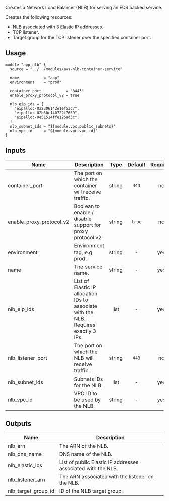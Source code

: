 <!-- BEGINNING OF PRE-COMMIT-TERRAFORM DOCS HOOK -->
Creates a Network Load Balancer (NLB) for serving an ECS backed service.

Creates the following resources:

* NLB associated with 3 Elastic IP addresses.
* TCP listener.
* Target group for the TCP listener over the specified container port.


## Usage

```hcl
module "app_nlb" {
  source = "../../modules/aws-nlb-container-service"

  name           = "app"
  environment    = "prod"

  container_port           = "8443"
  enable_proxy_protocol_v2 = true

  nlb_eip_ids = [
    "eipalloc-0a2306142e1ef53c7",
    "eipalloc-02b30c140722f7659",
    "eipalloc-0e51514ffe125ad3c",
  ]
  nlb_subnet_ids = "${module.vpc.public_subnets}"
  nlb_vpc_id     = "${module.vpc.vpc_id}"
}
```


## Inputs

| Name | Description | Type | Default | Required |
|------|-------------|:----:|:-----:|:-----:|
| container_port | The port on which the container will receive traffic. | string | `443` | no |
| enable_proxy_protocol_v2 | Boolean to enable / disable support for proxy protocol v2. | string | `true` | no |
| environment | Environment tag, e.g prod. | string | - | yes |
| name | The service name. | string | - | yes |
| nlb_eip_ids | List of Elastic IP allocation IDs to associate with the NLB. Requires exactly 3 IPs. | list | - | yes |
| nlb_listener_port | The port on which the NLB will receive traffic. | string | `443` | no |
| nlb_subnet_ids | Subnets IDs for the NLB. | list | - | yes |
| nlb_vpc_id | VPC ID to be used by the NLB. | string | - | yes |

## Outputs

| Name | Description |
|------|-------------|
| nlb_arn | The ARN of the NLB. |
| nlb_dns_name | DNS name of the NLB. |
| nlb_elastic_ips | List of public Elastic IP addresses associated with the NLB. |
| nlb_listener_arn | The ARN associated with the listener on the NLB. |
| nlb_target_group_id | ID of the NLB target group. |

<!-- END OF PRE-COMMIT-TERRAFORM DOCS HOOK -->

